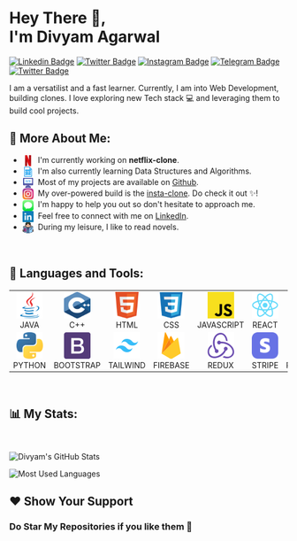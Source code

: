 # Hey There &#128075;,<br> **I'm Divyam Agarwal**

[![Linkedin Badge](https://img.shields.io/badge/LinkedIn-0077B5?label=%20&labelColor=0077B5&logo=Linkedin&logoColor=white)](https://linkedin.com/in/divyam-agarwal-2600)
[![Twitter Badge](https://img.shields.io/badge/-Facebook-1877F2?label=%20&labelColor=1877F2&logo=Facebook&logoColor=white)](https://www.facebook.com/divyam2600/)
[![Instagram Badge](https://img.shields.io/badge/-Instagram-E4405F?label=%20&labelColor=E4405F&logo=Instagram&logoColor=white)](https://www.instagram.com/_divyam_agarwal_1/)
[![Telegram Badge](https://img.shields.io/badge/Telegram-26A5E4?label=%20&labelColor=26A5E4&logo=Telegram&logoColor=white)](https://telegram.me/Divyam2600)
[![Twitter Badge](https://img.shields.io/badge/Twitter-1DA1F2?label=%20&labelColor=1DA1F2&logo=Twitter&logoColor=white)](https://twitter.com/Divyam2600)

I am a versatilist and a fast learner. Currently, I am into Web Development, building clones. I love exploring new Tech stack &#128187; and leveraging them to build cool projects.
<br/>

## &#129488; **More About Me:**

- <img src="./Icons/Netflix.svg" alt="Netflix" height="20px" align="center"/>&nbsp; I&#39;m currently working on **netflix-clone**.
- <img src="./Icons/dsa.svg" alt="DSA" height="20px" align="center"/>&nbsp; I&#39;m also currently learning Data Structures and Algorithms.
- <img src="./Icons/Computer.svg" alt="Projects" height="20px" align="center"/>&nbsp; Most of my projects are available on [Github](https://github.com/Divyam2600?tab=repositories).
- <img src="./Icons/Instagram.svg" alt="Instagram" height="20px" align="center"/>&nbsp; My over-powered build is the [insta-clone](https://github.com/Divyam2600/Instagram-2.0). Do check it out &#10024;!
- <img src="./Icons/Message.svg" alt="Message" height="20px" align="center"/>&nbsp; I&#39;m happy to help you out so don't hesitate to approach me.
- <img src="./Icons/LinkedIn.svg" alt="LinkedIn" height="20px" align="center"/>&nbsp; Feel free to connect with me on [LinkedIn](https://linkedin.com/in/divyam-agarwal-2600).
- <img src="./Icons/Novels.svg" alt="Novels" height="20px" align="center"/>&nbsp; During my leisure, I like to read novels.

<br>

## &#128296; **Languages and Tools:**

<table>
   <tr>
      <td align="center" width="96">
         <a href="https://docs.oracle.com/javase/tutorial/">
            <img src="./Icons/Java.svg" width="48" height="48" alt="Java" />
         </a><br> JAVA
      </td>
      <td align="center" width="96">
         <a href="https://cplusplus.com/doc/tutorial/">
            <img src="./Icons/c++.svg" width="48" height="48" alt="C++" />
         </a><br> C++
      </td>
      <td align="center" width="96">
         <a href="https://devdocs.io/html/">
            <img src="./Icons/Html.svg" width="48" height="48" alt="Html" />
         </a><br> HTML
      </td>
      <td align="center" width="96">
         <a href="https://devdocs.io/css/">
            <img src="./Icons/Css.svg" width="48" height="48" alt="Css" />
         </a><br> CSS
      </td>
      <td align="center" width="96">
         <a href="https://javascript.info/">
            <img src="./Icons/Javascript.svg" width="48" height="48" alt="JavaScript" />
         </a><br> JAVASCRIPT
      </td>
      <td align="center" width="96">
         <a href="https://reactjs.org/">
            <img src="./Icons/React.svg" width="48" height="48" alt="ReactJs" />
         </a><br> REACT
      </td>
      <td align="center" width="96">
         <a href="https://nextjs.org/">
            <img src="./Icons/Nextjs.svg" width="48" height="48" alt="NextJs" />
         </a><br> NEXTJS
      </td>
   </tr>
   <tr>
      <td align="center" width="96">
         <a href="https://www.python.org/">
            <img src="./Icons/Python.svg" width="48" height="48" alt="Python" />
         </a><br> PYTHON
      </td>
      <td align="center" width="96">
         <a href="https://getbootstrap.com/">
            <img src="./Icons/Bootstrap.svg" width="48" height="48" alt="Bootstrap" />
         </a><br> BOOTSTRAP
      </td>
      <td align="center" width="96">
         <a href="https://tailwindcss.com/">
            <img src="./Icons/Tailwind.svg" width="48" height="48" alt="Tailwind" />
         </a><br> TAILWIND
      </td>
      <td align="center" width="96">
         <a href="https://firebase.google.com/">
            <img src="./Icons/Firebase.svg" width="48" height="48" alt="Firebase" />
         </a><br> FIREBASE
      </td>
      <td align="center" width="96">
         <a href="https://redux.js.org/">
            <img src="./Icons/Redux.svg" width="48" height="48" alt="Redux" />
         </a><br> REDUX
      </td>
      <td align="center" width="96">
         <a href="https://stripe.com/">
            <img src="./Icons/Stripe.svg" width="48" height="48" alt="Stripe" />
         </a><br> STRIPE
      </td>
      <td align="center" width="96">
         <a href="https://docs.microsoft.com/en-us/powershell/">
            <img src="./Icons/Powershell.svg" width="48" height="48" alt="Powershell" />
         </a><br> POWERSHELL
      </td>
   </tr>
</table>

<br>

## &#128202; **My Stats:**

<br>

![Divyam's GitHub Stats](https://github-readme-stats.vercel.app/api?username=Divyam2600&hide=contribs,prs&count_private=true&show_icons=true&border_radius=10&include_all_commits=true&count_private=true)

![Most Used Languages](https://github-readme-stats.vercel.app/api/top-langs/?username=Divyam2600&card_width=495&border_radius=10)

## &#10084; **Show Your Support**

### Do Star My Repositories if you like them &#127775;
